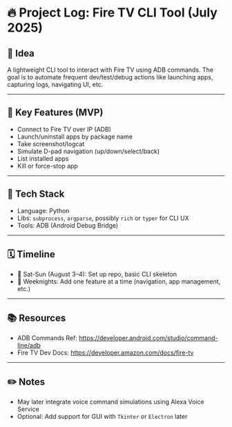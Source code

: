 # 🔥 Project Log: Fire TV CLI Tool (July 2025)

## 📌 Idea
A lightweight CLI tool to interact with Fire TV using ADB commands. The goal is to automate frequent dev/test/debug actions like launching apps, capturing logs, navigating UI, etc.

---

## 🎯 Key Features (MVP)
- Connect to Fire TV over IP (ADB)
- Launch/uninstall apps by package name
- Take screenshot/logcat
- Simulate D-pad navigation (up/down/select/back)
- List installed apps
- Kill or force-stop app

---

## 🔧 Tech Stack
- Language: Python
- Libs: `subprocess`, `argparse`, possibly `rich` or `typer` for CLI UX
- Tools: ADB (Android Debug Bridge)

---

## 🗓️ Timeline
- 🔹 Sat-Sun (August 3–4): Set up repo, basic CLI skeleton
- 🔹 Weeknights: Add one feature at a time (navigation, app management, etc.)

---

## 📚 Resources
- ADB Commands Ref: https://developer.android.com/studio/command-line/adb
- Fire TV Dev Docs: https://developer.amazon.com/docs/fire-tv

---

## ✏️ Notes
- May later integrate voice command simulations using Alexa Voice Service
- Optional: Add support for GUI with `Tkinter` or `Electron` later
